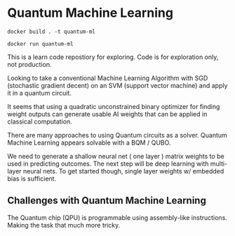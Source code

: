 # Quantum Machine Learning

```shell
docker build . -t quantum-ml
```

```shell
docker run quantum-ml
```

This is a learn code repostiory for exploring.
Code is for exploration only, not production.

Looking to take a conventional Machine Learning Algorithm
with SGD (stochastic gradient decent) on an SVM (support vector machine)
and apply it in a quantum circuit.

It seems that using a quadratic unconstrained binary optimizer for
finding weight outputs can generate usable AI weights that can be
applied in classical computation.

There are many approaches to using Quantum circuits as a solver.
Quantum Machine Learning appears solvable with a BQM / QUBO.

We need to generate a shallow neural net ( one layer ) matrix weights
to be used in predicting outcomes.
The next step will be deep learning with multi-layer neural nets.
To get started though, single layer weights w/ embedded bias is sufficient.

## Challenges with Quantum Machine Learning

The Quantum chip (QPU) is programmable using assembly-like instructions.
Making the task that much more tricky.
